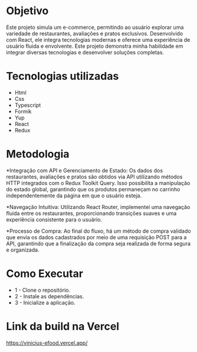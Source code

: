 # Objetivo
Este projeto simula um e-commerce, permitindo ao usuário explorar uma variedade de restaurantes, avaliações e pratos exclusivos. Desenvolvido com React, ele integra tecnologias modernas e oferece uma experiência de usuário fluida e envolvente. Este projeto demonstra minha habilidade em integrar diversas tecnologias e desenvolver soluções completas.

# Tecnologias utilizadas

* Html
* Css
* Typescript
* Formik
* Yup
* React
* Redux

# Metodologia

*Integração com API e Gerenciamento de Estado:
Os dados dos restaurantes, avaliações e pratos são obtidos via API utilizando métodos HTTP integrados com o Redux Toolkit Query. Isso possibilita a manipulação do estado global, garantindo que os produtos permaneçam no carrinho independentemente da página em que o usuário esteja.

*Navegação Intuitiva:
Utilizando React Router, implementei uma navegação fluida entre os restaurantes, proporcionando transições suaves e uma experiência consistente para o usuário.

*Processo de Compra:
Ao final do fluxo, há um método de compra validado que envia os dados cadastrados por meio de uma requisição POST para a API, garantindo que a finalização da compra seja realizada de forma segura e organizada.

# Como Executar
* 1 - Clone o repositório.
* 2 - Instale as dependências.
* 3 - Inicialize a aplicação.

# Link da build na Vercel
https://vinicius-efood.vercel.app/
